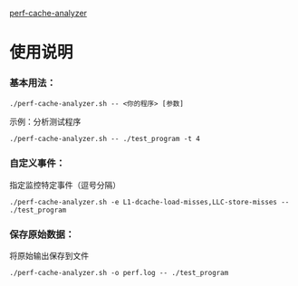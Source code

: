 [perf-cache-analyzer](./perf-cache-analyzer.sh)

# 使用说明

### 基本用法：
```
./perf-cache-analyzer.sh -- <你的程序> [参数]
```
示例：分析测试程序
```
./perf-cache-analyzer.sh -- ./test_program -t 4
```

### 自定义事件：
指定监控特定事件（逗号分隔）
```
./perf-cache-analyzer.sh -e L1-dcache-load-misses,LLC-store-misses -- ./test_program
```

### 保存原始数据：
将原始输出保存到文件
```
./perf-cache-analyzer.sh -o perf.log -- ./test_program
```